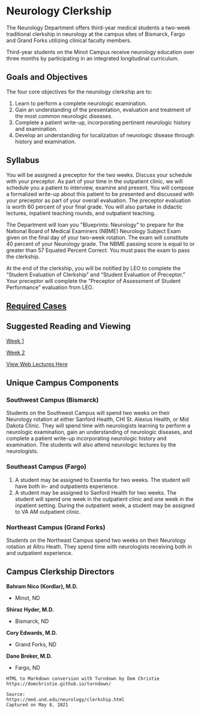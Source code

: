 # Neurology Clerkship

The Neurology Department offers third-year medical students a two-week traditional clerkship in neurology at the campus sites of Bismarck, Fargo and Grand Forks utilizing clinical faculty members.

Third-year students on the Minot Campus receive neurology education over three months by participating in an integrated longitudinal curriculum.

## Goals and Objectives

The four core objectives for the neurology clerkship are to:

1.  Learn to perform a complete neurologic examination.
2.  Gain an understanding of the presentation, evaluation and treatment of the most common neurologic diseases.
3.  Complete a patient write-up, incorporating pertinent neurologic history and examination.
4.  Develop an understanding for localization of neurologic disease through history and examination.

## Syllabus

You will be assigned a preceptor for the two weeks. Discuss your schedule with your preceptor. As part of your time in the outpatient clinic, we will schedule you a patient to interview, examine and present. You will compose a formalized write-up about this patient to be presented and discussed with your preceptor as part of your overall evaluation. The preceptor evaluation is worth 60 percent of your final grade. You will also partake in didactic lectures, inpatient teaching rounds, and outpatient teaching.

The Department will loan you "Blueprints: Neurology" to prepare for the National Board of Medical Examiners (NBME) Neurology Subject Exam given on the final day of your two-week rotation. The exam will constitute 40 percent of your Neurology grade. The NBME passing score is equal to or greater than 57 Equated Percent Correct. You must pass the exam to pass the clerkship.

At the end of the clerkship, you will be notified by LEO to complete the “Student Evaluation of Clerkship” and “Student Evaluation of Preceptor.” Your preceptor will complete the “Preceptor of Assessment of Student Performance” evaluation from LEO.

## [Required Cases](/usmle/neuro/required-cases.html)

## Suggested Reading and Viewing

[Week 1](/usmle/neuro/week1.html)

[Week 2](/usmle/neuro/week2.html)

[View Web Lectures Here](https://capture.med.und.edu/Mediasite/Catalog/catalogs/neurology-classes)

## Unique Campus Components

### Southwest Campus (Bismarck)

Students on the Southwest Campus will spend two weeks on their Neurology rotation at either Sanford Health, CHI St. Alexius Health, or Mid Dakota Clinic. They will spend time with neurologists learning to perform a neurologic examination, gain an understanding of neurologic diseases, and complete a patient write-up incorporating neurologic history and examination. The students will also attend neurologic lectures by the neurologists.

### Southeast Campus (Fargo)

1.  A student may be assigned to Essentia for two weeks. The student will have both in- and outpatients experience.
2.  A student may be assigned to Sanford Health for two weeks. The student will spend one week in the outpatient clinic and one week in the inpatient setting. During the outpatient week, a student may be assigned to VA AM outpatient clinic.

### Northeast Campus (Grand Forks)

Students on the Northeast Campus spend two weeks on their Neurology rotation at Altru Heath. They spend time with neurologists receiving both in and outpatient experience.

Campus Clerkship Directors
--------------------------

**Bahram Nico (Kordlar), M.D.**

*   Minot, ND

**Shiraz Hyder, M.D.**

*   Bismarck, ND

**Cory Edwards, M.D.**

*   Grand Forks, ND

**Dane Breker, M.D.**

*   Fargo, ND

```
HTML to Markdown conversion with Turndown by Dom Christie
https://domchristie.github.io/turndown/

Source:
https://med.und.edu/neurology/clerkship.html
Captured on May 8, 2021
```